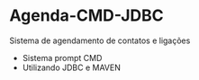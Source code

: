 # Agenda-CMD-JDBC
Sistema de agendamento de contatos e ligações

- Sistema prompt CMD
- Utilizando JDBC e MAVEN
